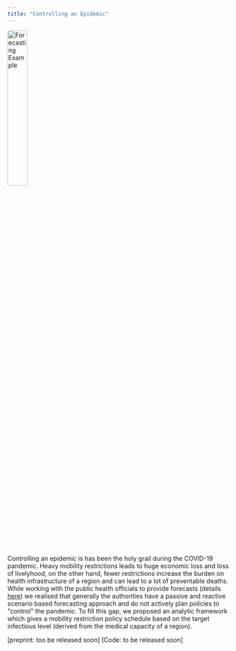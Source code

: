 ```yaml
---
title: "Controlling an Epidemic"
---
```

<head>
<!-- Global site tag (gtag.js) - Google Analytics -->
<script async src="https://www.googletagmanager.com/gtag/js?id=G-NB6TYSXY61"></script>
<script>
  window.dataLayer = window.dataLayer || [];
  function gtag(){dataLayer.push(arguments);}
  gtag('js', new Date());

  gtag('config', 'G-NB6TYSXY61');
</script>
</head>

<img align="center" src="https://harshm121.github.io/Projects/cosir.png" alt="Forecasting Example" width="30%">
<br>



Controlling an epidemic is has been the holy grail during the COVID-19 pandemic. Heavy mobility restrictions leads to huge economic loss and loss of livelyhood, on the other hand, fewer restrictions increase the burden on health infrastructure of a region and can lead to a lot of preventable deaths. While working with the public health officials to provide forecasts (details [here](https://harshm121.github.io/Projects/covid_forecasting)) we realised that generally the authorities have a passive and reactive scenario based forecasting approach and do not actively plan policies to "control" the pandemic. To fill this gap, we proposed an analytic framework which gives a mobility restriction policy schedule based on the target infectious level (derived from the medical capacity of a region). 



 [preprint: too be released soon] [Code: to be released soon]

